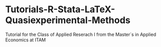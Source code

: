 # Tutorials-R-Stata-LaTeX-Quasiexperimental-Methods
Tutorial for the Class of Applied Reserach I from the Master´s in Applied Economics at ITAM
